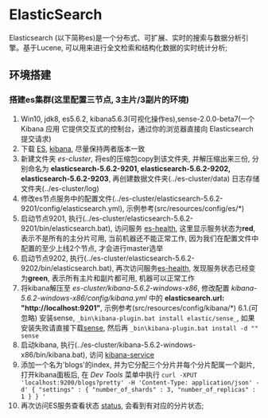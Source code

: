 # ElasticSearch 
Elasticsearch (以下简称es)是一个分布式、可扩展、实时的搜索与数据分析引擎。基于Lucene, 可以用来进行全文检索和结构化数据的实时统计分析;

## 环境搭建

### 搭建es集群(这里配置三节点, 3主片/3副片的环境)
1. Win10, jdk8, es5.6.2, kibana5.6.3(可视化操作es),sense-2.0.0-beta7(一个 Kibana 应用 它提供交互式的控制台，通过你的浏览器直接向 Elasticsearch 提交请求) 
2. 下载 [ES](https://www.elastic.co/cn/products/elasticsearch), [kibana](https://www.elastic.co/cn/products/kibana), 尽量保持两者版本一致
3. 新建文件夹 _es-cluster_, 将es的压缩包copy到该文件夹, 并解压缩出来三份, 分别命名为 **elasticsearch-5.6.2-9201, elasticsearch-5.6.2-9202, elasticsearch-5.6.2-9203**, 
再创建数据文件夹(../es-cluster/data) 日志存储文件夹(../es-cluster/log)
4. 修改es节点服务中的配置文件(../es-cluster/elasticsearch-5.6.2-9201/config/elasticsearch.yml), 示例参考(src/resources/config/es/*)
5. 启动节点9201, 执行(../es-cluster/elasticsearch-5.6.2-9201/bin/elasticsearch.bat), 访问服务 [es-health](http://127.0.0.1:9201/_cluster/health), 这里显示服务状态为**red**,
表示不是所有的主分片可用, 当前机器还不能正常工作, 因为我们在配置文件中配置的至少上线2个节点, 才会进行master选举
6. 启动节点9202, 执行(../es-cluster/elasticsearch-5.6.2-9202/bin/elasticsearch.bat), 再次访问服务[es-health](http://127.0.0.1:9201/_cluster/health), 发现服务状态已经变为**green**,
表示所有主片和副片都可用, 机器可以正常工作
6. 将kibana解压至 _es-cluster/kibana-5.6.2-windows-x86_, 修改配置 _kibana-5.6.2-windows-x86/config/kibana.yml_ 中的 **elasticsearch.url: "http://localhost:9201"**,
示例参考(src/resources/config/kibana/*)
6.1.(可忽略) 安装sense, `_bin\kibana-plugin.bat install elastic/sense_`, 如果安装失败请直接下载[sense](https://download.elastic.co/elasticsearch/sense/sense-2.0.0-beta7.tar.gz), 然后再
`_bin\kibana-plugin.bat install -d "" sense`
7. 启动kibana, 执行(../es-cluster/kibana-5.6.2-windows-x86/bin/kibana.bat), 访问 [kibana-service](http://127.0.0.1:5601/app/kibana)
8. 添加一个名为'blogs'的index, 并为它分配三个分片并每个分片配属一个副片, 打开kibana面板后, 在 _Dev Tools_ 菜单中执行 
`curl -XPUT 'localhost:9200/blogs?pretty' -H 'Content-Type: application/json' -d'
 {
    "settings" : {
       "number_of_shards" : 3,
       "number_of_replicas" : 1
    }
 }
 '
`
9. 再次访问ES服务查看状态 [status](http://127.0.0.1:9201/_cluster/health), 会看到有对应的分片状态;



